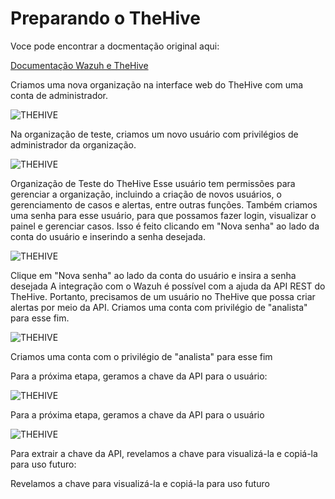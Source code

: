 # Preparando o TheHive

Voce pode encontrar a docmentação original aqui:

[Documentação Wazuh e TheHive](https://wazuh.com/blog/using-wazuh-and-thehive-for-threat-protection-and-incident-response/)

Criamos uma nova organização na interface web do TheHive com uma conta de administrador.

![THEHIVE](https://github.com/zeroproj/MHSoc/blob/main/MHDoc/MHIMG/01.png?raw=true)

Na organização de teste, criamos um novo usuário com privilégios de administrador da organização.

![THEHIVE](https://github.com/zeroproj/MHSoc/blob/main/MHDoc/MHIMG/02.png?raw=true)

Organização de Teste do TheHive
Esse usuário tem permissões para gerenciar a organização, incluindo a criação de novos usuários, o gerenciamento de casos e alertas, entre outras funções. Também criamos uma senha para esse usuário, para que possamos fazer login, visualizar o painel e gerenciar casos. Isso é feito clicando em "Nova senha" ao lado da conta do usuário e inserindo a senha desejada.

![THEHIVE](https://github.com/zeroproj/MHSoc/blob/main/MHDoc/MHIMG/03.png?raw=true)

Clique em "Nova senha" ao lado da conta do usuário e insira a senha desejada
A integração com o Wazuh é possível com a ajuda da API REST do TheHive. Portanto, precisamos de um usuário no TheHive que possa criar alertas por meio da API. Criamos uma conta com privilégio de "analista" para esse fim.

![THEHIVE](https://github.com/zeroproj/MHSoc/blob/main/MHDoc/MHIMG/04.png?raw=true)

Criamos uma conta com o privilégio de "analista" para esse fim

Para a próxima etapa, geramos a chave da API para o usuário:

![THEHIVE](https://github.com/zeroproj/MHSoc/blob/main/MHDoc/MHIMG/05.png?raw=true)


Para a próxima etapa, geramos a chave da API para o usuário

![THEHIVE](https://github.com/zeroproj/MHSoc/blob/main/MHDoc/MHIMG/06.png?raw=true)

Para extrair a chave da API, revelamos a chave para visualizá-la e copiá-la para uso futuro:

Revelamos a chave para visualizá-la e copiá-la para uso futuro